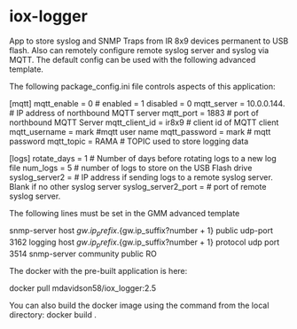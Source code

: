 # iox-logger
App to store syslog and SNMP Traps from IR 8x9 devices permanent to USB flash.  Also can remotely configure remote syslog server and syslog via MQTT.  The default config can be used with the following advanced template.


The following package_config.ini file controls aspects of this application:

[mqtt] mqtt_enable = 0 # enabled = 1 disabled = 0
mqtt_server = 10.0.0.144. # IP address of northbound MQTT server
mqtt_port = 1883 # port of northbound MQTT Server
mqtt_client_id = ir8x9 # client id of MQTT client
mqtt_username = mark #mqtt user name
mqtt_password = mark # mqtt password
mqtt_topic = RAMA # TOPIC used to store logging data

[logs]
rotate_days = 1 # Number of days before rotating logs to a new log file
num_logs = 5 # number of logs to store on the USB Flash drive
syslog_server2 = # IP address if sending logs to a remote syslog server. Blank if no other syslog server
syslog_server2_port = # port of remote syslog server.

The following lines must be set in the GMM advanced template

snmp-server host ${gw.ip_prefix}.${gw.ip_suffix?number + 1} public udp-port 3162
logging host ${gw.ip_prefix}.${gw.ip_suffix?number + 1} protocol udp port 3514
snmp-server community public RO

The docker with the pre-built application is here:

docker pull mdavidson58/iox_logger:2.5

You can also build the docker image using the command from the local directory:
docker build . 
